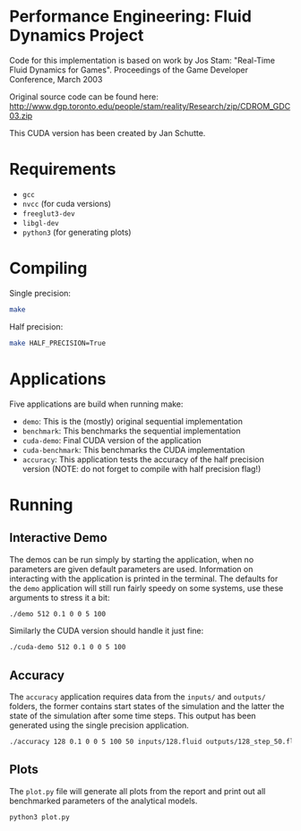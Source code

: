 # Performance Engineering: Fluid Dynamics Project

Code for this implementation is based on work by Jos Stam:
"Real-Time Fluid Dynamics for Games". Proceedings of the Game Developer Conference, March 2003

Original source code can be found here:  
http://www.dgp.toronto.edu/people/stam/reality/Research/zip/CDROM_GDC03.zip

This CUDA version has been created by Jan Schutte.

# Requirements
- `gcc`
- `nvcc` (for cuda versions)
- `freeglut3-dev`
- `libgl-dev`
- `python3` (for generating plots)

# Compiling

Single precision:
```bash
make
```

Half precision:
```bash
make HALF_PRECISION=True
```

# Applications
Five applications are build when running make:
- `demo`: This is the (mostly) original sequential implementation
- `benchmark`: This benchmarks the sequential implementation
- `cuda-demo`: Final CUDA version of the application
- `cuda-benchmark`: This benchmarks the CUDA implementation
- `accuracy`: This application tests the accuracy of the half precision version (NOTE: do not forget to compile with half precision flag!)


# Running

## Interactive Demo
The demos can be run simply by starting the application, when no parameters are given default parameters are used. Information on interacting with the application is printed in the terminal.
The defaults for the `demo` application will still run fairly speedy on some systems, use these arguments to stress it a bit:

```bash
./demo 512 0.1 0 0 5 100
```

Similarly the CUDA version should handle it just fine:
```bash
./cuda-demo 512 0.1 0 0 5 100
```

## Accuracy
The `accuracy` application requires data from the `inputs/` and `outputs/` folders, the former contains start states of the simulation and the latter the state of the simulation after some time steps. This output has been generated using the single precision application.

```bash
./accuracy 128 0.1 0 0 5 100 50 inputs/128.fluid outputs/128_step_50.fluid
```

## Plots
The `plot.py` file will generate all plots from the report and print out all benchmarked parameters of the analytical models.
```bash
python3 plot.py
```
